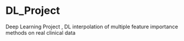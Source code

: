 # DL_Project
Deep Learning Project , DL interpolation of multiple feature importance methods on real clinical data 
